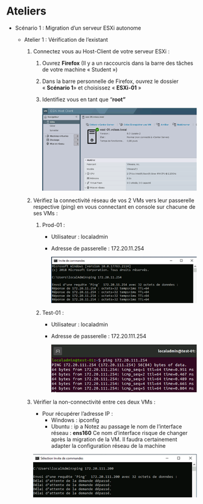 # Ateliers

- Scénario 1 : Migration d’un serveur ESXi autonome
    - Atelier 1 : Vérification de l’existant
        
        
        1. Connectez vous au Host-Client de votre serveur ESXi :
            1. Ouvrez **Firefox** (Il y a un raccourcis dans la barre des tâches de votre machine « Student »)
            2. Dans la barre personnelle de Firefox, ouvrez le dossier « **Scénario 1**» et choisissez « **ESXi-01** »
            3. Identifiez vous en tant que “**root”**
                
                ![image.png](image.png)
                
        2. Vérifiez la connectivité réseau de vos 2 VMs vers leur passerelle respective (ping) en vous connectant en console sur chacune de ses VMs :
            1. Prod-01 :
                - Utilisateur : localadmin
                - Adresse de passerelle : 172.20.11.254
                    
                    ![image.png](image%201.png)
                    
            2. Test-01 :
                - Utilisateur : localadmin
                - Adresse de passerelle : 172.20.111.254
                    
                    ![image.png](image%202.png)
                    
        
        1. Vérifier la non-connectivité entre ces deux VMs :
            - Pour récupérer l’adresse IP :
                - Windows : ipconfig
                - Ubuntu : ip a
                Notez au passage le nom de l’interface réseau : **ens160**
                Ce nom d’interface risque de changer après la migration de la VM. Il faudra certainement adapter la configuration réseau de la machine
            
            ![image.png](image%203.png)